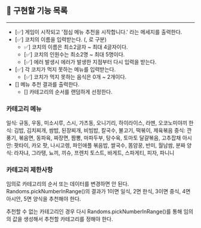 ## 📝 구현할 기능 목록

---

- [✅] 게임이 시작되고 '점심 메뉴 추천을 시작합니다.' 라는 메세지를 출력한다.
- [✅] 코치의 이름을 입력받는다. (, 로 구분)
  - ✅] 코치의 이름은 최소2글자 ~ 최대 4글자이다.
  - [✅] 코치의 인원수는 최소2명 ~ 최대 5명이다.
  - [✅] 에러 발생시 에러가 발생한 지점부터 다시 입력을 받는다.
- [✅] 각 코치가 먹지 못하는 메뉴를 입력받는다.
  - [✅] 코치가 먹지 못하는 음식은 0개 ~ 2개이다.
- [] 메뉴 추천 결과를 출력한다.
  - [] 카테고리의 순서를 랜덤하게 선정한다.

### 카테고리 메뉴

일식: 규동, 우동, 미소시루, 스시, 가츠동, 오니기리, 하이라이스, 라멘, 오코노미야끼
한식: 김밥, 김치찌개, 쌈밥, 된장찌개, 비빔밥, 칼국수, 불고기, 떡볶이, 제육볶음
중식: 깐풍기, 볶음면, 동파육, 짜장면, 짬뽕, 마파두부, 탕수육, 토마토 달걀볶음, 고추잡채
아시안: 팟타이, 카오 팟, 나시고렝, 파인애플 볶음밥, 쌀국수, 똠얌꿍, 반미, 월남쌈, 분짜
양식: 라자냐, 그라탱, 뇨끼, 끼슈, 프렌치 토스트, 바게트, 스파게티, 피자, 파니니

### 카테고리 제한사항

임의로 카테고리의 순서 또는 데이터를 변경하면 안 된다.
Randoms.pickNumberInRange()의 결과가 1이면 일식, 2면 한식, 3이면 중식, 4면 아시안, 5면 양식을 추천해야 한다.

추천할 수 없는 카테고리인 경우 다시 Randoms.pickNumberInRange()를 통해 임의의 값을 생성해서 추천할 카테고리를 정해야 한다.
